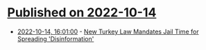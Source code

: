 # [Published on 2022-10-14](index.md)

* [2022-10-14, 16:01:00](https://news.slashdot.org/story/22/10/14/1456224/new-turkey-law-mandates-jail-time-for-spreading-disinformation?utm_source=rss1.0mainlinkanon&utm_medium=feed) - [New Turkey Law Mandates Jail Time for Spreading 'Disinformation'](https://news.slashdot.org/story/22/10/14/1456224/new-turkey-law-mandates-jail-time-for-spreading-disinformation?utm_source=rss1.0mainlinkanon&utm_medium=feed)
